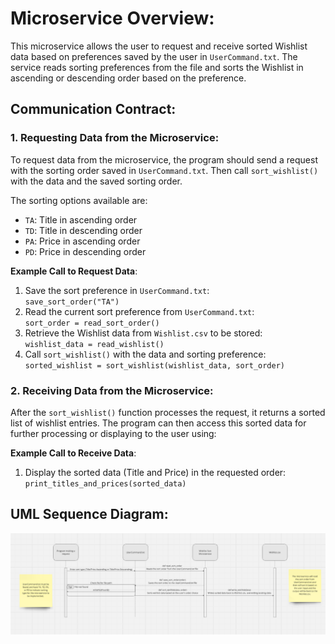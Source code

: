 # Microservice Overview:
This microservice allows the user to request and receive sorted Wishlist data based on preferences saved by the user in `UserCommand.txt`. 
The service reads sorting preferences from the file and sorts the Wishlist in ascending or descending order based on the preference.

## Communication Contract:

### 1. Requesting Data from the Microservice:
To request data from the microservice, the program should send a request with the sorting order saved in `UserCommand.txt`. 
Then call `sort_wishlist()` with the data and the saved sorting order. 

The sorting options available are:
- `TA`: Title in ascending order
- `TD`: Title in descending order
- `PA`: Price in ascending order
- `PD`: Price in descending order

**Example Call to Request Data**:
1. Save the sort preference in `UserCommand.txt`:  
   `save_sort_order("TA")`
2. Read the current sort preference from `UserCommand.txt`:  
   `sort_order = read_sort_order()`
3. Retrieve the Wishlist data from `Wishlist.csv` to be stored:  
   `wishlist_data = read_wishlist()`
4. Call `sort_wishlist()` with the data and sorting preference:  
   `sorted_wishlist = sort_wishlist(wishlist_data, sort_order)`

### 2. Receiving Data from the Microservice:
After the `sort_wishlist()` function processes the request, it returns a sorted list of wishlist entries.
The program can then access this sorted data for further processing or displaying to the user using:

**Example Call to Receive Data**:
1. Display the sorted data (Title and Price) in the requested order:  
   `print_titles_and_prices(sorted_data)`

## UML Sequence Diagram:
![UML Sequence Diagram](https://raw.githubusercontent.com/Tinaale1/CS361/6a69a4af4ed20d6831816e4357fd21e2bc14bc44/UML%20Sequence%20Diagram.png)
